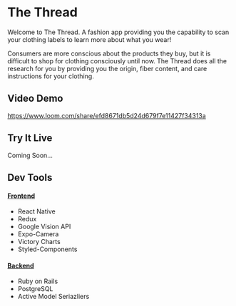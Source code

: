 # The Thread

Welcome to The Thread. A fashion app providing you the capability to scan your clothing labels to learn more about what you wear!

Consumers are more conscious about the products they buy, but it is difficult to shop for clothing consciously until now. The Thread does all the research for you by providing you the origin, fiber content, and care instructions for your clothing.

## Video Demo

https://www.loom.com/share/efd8671db5d24d679f7e11427f34313a

## Try It Live

Coming Soon...

## Dev Tools

#### [Frontend](https://github.com/slurio/TheThread-Frontend)

- React Native
- Redux
- Google Vision API
- Expo-Camera
- Victory Charts
- Styled-Components

#### [Backend](https://github.com/slurio/TheThread-Backend)

- Ruby on Rails
- PostgreSQL
- Active Model Seriazliers
